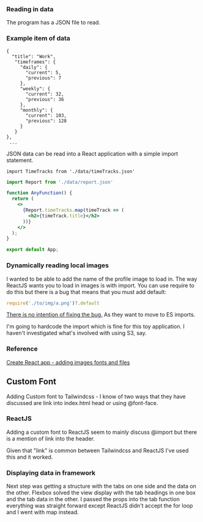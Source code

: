 ### Reading in data

The program has a JSON file to read.

### Example item of data
```
{
  "title": "Work",
   "timeframes": {
     "daily": {
       "current": 5,
       "previous": 7
     },
     "weekly": {
       "current": 32,
       "previous": 36
     },
     "monthly": {
       "current": 103,
       "previous": 128
     }
   }
},
 ...
```

JSON data can be read into a React application with a simple import statement.

```
import TimeTracks from './data/timeTracks.json'
```

```jsx
import Report from './data/report.json'

function AnyFunction() {
  return (
    <>
      {Report.timeTracks.map(timeTrack => (
        <h2>{timeTrack.title}</h2>
      ))}
    </>
  );
}

export default App;
```

### Dynamically reading local images

I wanted to be able to add the name of the profile image to load in. The way ReactJS wants you to load in images is with import.
You can use require to do this but there is a bug that means that you must add default:

```js
require('./to/img/a.png')?.default
```

[There is no intention of fixing the bug.](https://github.com/facebook/create-react-app/pull/9934#issuecomment-851286168) 
As they want to move to ES imports.

I'm going to hardcode the import which is fine for this toy application. I haven't investigated what's involved with using S3, say.


### Reference

[Create React app - adding images fonts and files](https://create-react-app.dev/docs/adding-images-fonts-and-files/)

## Custom Font

Adding Custom font to Tailwindcss - I know of two ways that they have discussed are link into index.html head or using @font-face.

### ReactJS 

Adding a custom font to ReactJS seem to mainly discuss @import but there is a mention of link into the header.

Given that "link" is common between Tailwindcss and ReactJS I've used this and it worked.

### Displaying data in framework

Next step was getting a structure with the tabs on one side and the data on the other.
Flexbox solved the view display with the tab headings in one box and the tab data in the other.
I passed the props into the tab function everything was straight forward except
ReactJS didn't accept the for loop and I went with map instead.

